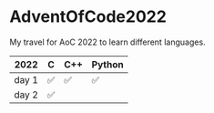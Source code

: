 # AdventOfCode2022
My travel for AoC 2022 to learn different languages.

| 2022  | C | C++ | Python |
|-------|---|-----|--------|
| day 1 | ✅ | ✅   | ✅      |
| day 2 | ✅ |     |        |
